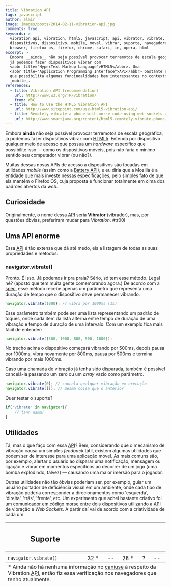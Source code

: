 ```yaml
---
title: Vibration API
tags: javascript
author: almir
image: images/posts/2014-02-11-vibration-api.jpg
comments: true
keywords: >
  vibration api, vibration, html5, javascript, api, vibrator, vibrate, acesso a
  dispositivos, dispositivo, mobile, movel, vibrar, suporte, navegadore,
  browser, firefox os, firefox, chrome, safari, ie, opera, html
excerpt: >
  Embora __ainda__ não seja possível provocar terremotos de escala geográfica,
  já podemos fazer dispositivos vibrar com
  <abbr title="HyperText Markup Language">HTML5</abbr>. Uma
  <abbr title="Application Programming Interface">API</abbr> bastante simples e
  que possibilita algumas funcinoalidades bem interessantes no contexto
  _mobile_.
references:
  - title: Vibration API (recommendation)
    url: http://www.w3.org/TR/vibration/
    from: W3C
  - title: How to Use the HTML5 Vibration API
    url: http://www.sitepoint.com/use-html5-vibration-api/
  - title: Remotely vibrate a phone with morse code using web sockets and the vibrate API
    url: http://www.smartjava.org/content/html5-remotely-vibrate-phone-morse-code-using-web-sockets-and-vibrate-api
---
```


Embora __ainda__ não seja possível provocar terremotos de escala geográfica, já
podemos fazer dispositivos vibrar com  <abbr title="HyperText Markup
Language">HTML5</abbr>. Entenda por dispositivo qualquer meio de acesso que
possua um _hardware_ específico que possibilite isso — como os dispositivos
móveis, pois não faria o mínimo sentido seu computador vibrar (ou não?).

Muitas dessas novas APIs de acesso a dispositivos são focadas em utilidades
_mobile_ (assim como a
[Battery API](http://loopinfinito.com.br/2013/03/21/battery-api/ "Battery API")),
e eu diria que a Mozilla é a entidade que mais investe nessas especificações,
pelo simples fato de que ela mantém o Firefox OS, cuja proposta é funcionar
totalmente em cima dos padrões abertos da _web_.

## Curiosidade

Originalmente, o nome dessa <abbr title="Application Programming
Interface">API</abbr> seria __Vibrator__ (vibrador), mas, por questões óbvias,
preferiram mudar para _Vibration_. #tr00l

## Uma API enorme

Essa <abbr title="Application Programming Interface">API</abbr> é tão extensa
que dá até medo, eis a listagem de todas as suas propriedades e métodos:

### navigator.vibrate()

Pronto. É isso. Já podemos ir pra praia? Sério, só tem esse método. Legal né?
(aposto que tem muita gente comemorando agora.) De acordo com a
[spec](http://www.w3.org/TR/vibration/#vibration-interface), esse método recebe
apenas um parâmetro que representa uma duração de tempo que o dispositivo deve
permanecer vibrando.

```javascript
navigator.vibrate(1000); // vibra por 1000ms (1s)
```

Esse parâmetro também pode ser uma lista representando um padrão de toques, onde
cada item da lista alterna entre tempo de duração de uma vibração e tempo de
duração de uma intervalo. Com um exemplo fica mais fácil de entender:

```javascript
navigator.vibrate([500, 1000, 800, 500, 1000]);
```

No trecho acima o dispositivo começará vibrando por 500ms, depois pausa por
1000ms, vibra novamente por 800ms, pausa por 500ms e termina vibrando por mais
1000ms.

Caso uma chamada de vibração já tenha sido disparada, também é possível
cancelá-la passando um zero ou um _array_ vazio como parâmetro.

```javascript
navigator.vibrate(0); // cancela qualquer vibração em execução
navigator.vibrate([]); // mesma coisa que o anterior
```

Quer testar o suporte?

```javascript
if('vibrate' in navigator){
    // tann namm!
}
```

## Utilidades

Tá, mas o que faço com essa <abbr title="Application Programming
Interface">API</abbr>? Bem, considerando que o mecanismo de vibração causa um
simples _feedback_ tátil, existem algumas utilidades que podem ser de interesse
para uma aplicação móvel. As mais comuns são, por exemplo, alertar o usuário ao
disparar uma notificação, mensagem ou ligação e vibrar em momentos específicos
ao decorrer de um jogo (uma bomba explodindo, talvez) — causando uma maior
imersão para o jogador.

Outras utilidades não tão óbvias poderiam ser, por exemplo, guiar um usuário
portador de deficiência visual em um ambiente, onde cada tipo de vibração
poderia corresponder a direcionamentos como 'esquerda', 'direita', 'trás',
'frente', etc. Um experimento que achei bastante criativo foi um
[comunicador em código morse](http://www.smartjava.org/content/html5-remotely-vibrate-phone-morse-code-using-web-sockets-and-vibrate-api)
entre dois dispositivos utilizando a <abbr title="Application Programming
Interface">API</abbr> de vibração e _Web Sockets_. A partir daí vai de acordo
com a criatividade de cada um.

<table class="support">
    <thead>
        <tr>
            <th class="subject"><h2>Suporte</h2></th>
            <th class="browser chrome"><div class="i"></div></th>
            <th class="browser safari"><div class="i"></div></th>
            <th class="browser firefox"><div class="i"></div></th>
            <th class="browser ie"><div class="i"></div></th>
            <th class="browser opera"><div class="i"></div></th>
        </tr>
        <tr>
            <th></th>
            <th colspan="5" class="base"></th>
        </tr>
    </thead>
    <tbody>
        <tr>
            <td class="property"><code>navigator.vibrate()</code></td>
            <td>32 *</td>
            <td>--</td>
            <td>26 *</td>
            <td>?</td>
            <td>--</td>
        </tr>
    </tbody>
    <tfoot>
        <td colspan="6">
            * Ainda não há nenhuma informação no <a href="http://caniuse.com/">caniuse</a>
            à respeito da Vibration <abbr title="Application Programming Interface">API</abbr>,
            então fiz essa verificação nos navegadores que tenho atualmente.
        </td>
    </tfoot>
</table>
